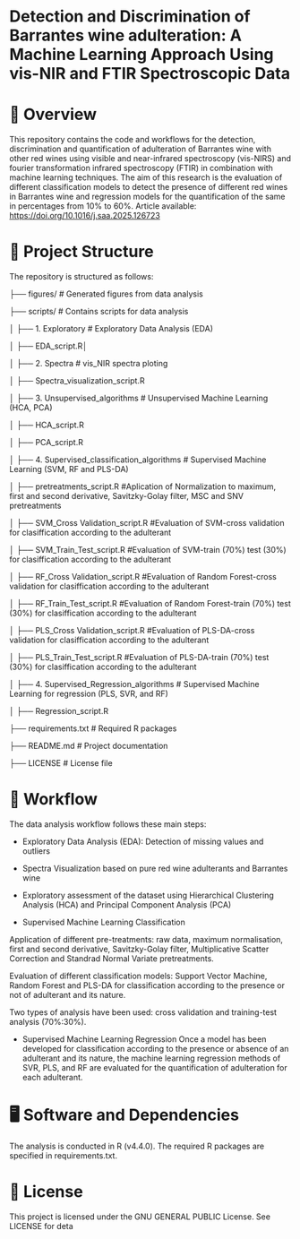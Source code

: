 # Detection and Discrimination of Barrantes wine adulteration: A Machine Learning Approach Using vis-NIR and FTIR Spectroscopic Data
# 📌 Overview
This repository contains the code and workflows for the detection, discrimination and quantification of adulteration of Barrantes wine with other red wines using visible and near-infrared spectroscopy (vis-NIRS) and fourier transformation infrared spectroscopy (FTIR) in combination with machine learning techniques.
The aim of this research is the evaluation of different classification models to detect the presence of different red wines in Barrantes wine and regression models for the quantification of the same in percentages from 10% to 60%.
Article available: https://doi.org/10.1016/j.saa.2025.126723

# 📂 Project Structure

The repository is structured as follows:

├── figures/                             # Generated figures from data analysis

├── scripts/                             # Contains scripts for data analysis

│   ├── 1. Exploratory                              # Exploratory Data Analysis (EDA)

│       ├── EDA_script.R│       

│   ├── 2. Spectra                              # vis_NIR spectra ploting 

│       ├── Spectra_visualization_script.R

│   ├── 3. Unsupervised_algorithms          # Unsupervised Machine Learning (HCA, PCA)

│       ├── HCA_script.R

│       ├── PCA_script.R

│   ├── 4. Supervised_classification_algorithms            # Supervised Machine Learning (SVM, RF and PLS-DA)

│       ├── pretreatments_script.R              #Aplication of Normalization to maximum, first and second derivative, Savitzky-Golay filter, MSC and SNV pretreatments

│       ├── SVM_Cross Validation_script.R      #Evaluation of SVM-cross validation for clasiffication according to the adulterant

│       ├── SVM_Train_Test_script.R      #Evaluation of SVM-train (70%) test (30%) for clasiffication according to the adulterant

│       ├── RF_Cross Validation_script.R      #Evaluation of Random Forest-cross validation for clasiffication according to the adulterant

│       ├── RF_Train_Test_script.R      #Evaluation of Random Forest-train (70%) test (30%) for clasiffication according to the adulterant

│       ├── PLS_Cross Validation_script.R      #Evaluation of PLS-DA-cross validation for clasiffication according to the adulterant

│       ├── PLS_Train_Test_script.R      #Evaluation of PLS-DA-train (70%) test (30%) for clasiffication according to the adulterant

│   ├── 4. Supervised_Regression_algorithms            # Supervised Machine Learning for regression (PLS, SVR, and RF)

│       ├── Regression_script.R      

├── requirements.txt                     # Required R packages

├── README.md                            # Project documentation

├── LICENSE                              # License file


# 🔄 Workflow
The data analysis workflow follows these main steps:

- Exploratory Data Analysis (EDA): Detection of missing values and outliers

- Spectra Visualization based on pure red wine adulterants and Barrantes wine

- Exploratory assessment of the dataset using Hierarchical Clustering Analysis (HCA) and Principal Component Analysis (PCA)

- Supervised Machine Learning Classification

Application of different pre-treatments: raw data, maximum normalisation, first and second derivative, Savitzky-Golay filter, Multiplicative Scatter Correction and Standrad Normal Variate pretreatments.

Evaluation of different classification models: Support Vector Machine, Random Forest and PLS-DA for classification according to the presence or not of adulterant and its nature. 

Two types of analysis have been used: cross validation and training-test analysis (70%:30%).

- Supervised Machine Learning Regression
Once a model has been developed for classification according to the presence or absence of an adulterant and its nature, the machine learning regression methods of SVR, PLS, and RF are evaluated for the quantification of adulteration for each adulterant.


# 🖥️ Software and Dependencies
The analysis is conducted in R (v4.4.0). The required R packages are specified in requirements.txt.

# 📜 License
This project is licensed under the GNU GENERAL PUBLIC License. See LICENSE for deta
